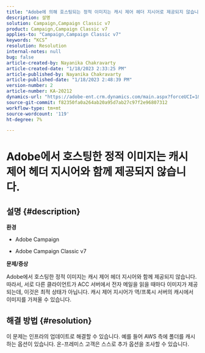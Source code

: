 ```yaml
---
title: "Adobe에 의해 호스팅되는 정적 이미지는 캐시 제어 헤더 지시어로 제공되지 않습니다."
description: 설명
solution: Campaign,Campaign Classic v7
product: Campaign,Campaign Classic v7
applies-to: "Campaign,Campaign Classic v7"
keywords: “KCS”
resolution: Resolution
internal-notes: null
bug: false
article-created-by: Nayanika Chakravarty
article-created-date: "1/18/2023 2:33:25 PM"
article-published-by: Nayanika Chakravarty
article-published-date: "1/18/2023 2:48:39 PM"
version-number: 2
article-number: KA-20212
dynamics-url: "https://adobe-ent.crm.dynamics.com/main.aspx?forceUCI=1&pagetype=entityrecord&etn=knowledgearticle&id=1b98e10b-3d97-ed11-aad1-6045bd006b4b"
source-git-commit: f82350fa0a264ab20a95d7ab27c97f2e96807312
workflow-type: tm+mt
source-wordcount: '119'
ht-degree: 7%

---
```


# Adobe에서 호스팅한 정적 이미지는 캐시 제어 헤더 지시어와 함께 제공되지 않습니다.

## 설명 {#description}


<b>환경</b>

- Adobe Campaign

- Adobe Campaign Classic v7

<b>문제/증상</b>

Adobe에서 호스팅한 정적 이미지는 캐시 제어 헤더 지시어와 함께 제공되지 않습니다. 따라서, 서로 다른 클라이언트가 ACC 서버에서 전자 메일을 읽을 때마다 이미지가 제공되는데, 이것은 최적 상태가 아닙니다. 캐시 제어 지시어가 역/프록시 서버의 캐시에서 이미지를 가져올 수 있습니다.


## 해결 방법 {#resolution}


이 문제는 인프라의 업데이트로 해결할 수 있습니다. 예를 들어 AWS 측에 폴더를 캐시하는 옵션이 있습니다. 온-프레미스 고객은 스스로 추가 옵션을 조사할 수 있습니다.
